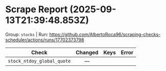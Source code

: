# Scrape Report (2025-09-13T21:39:48.853Z)

Group: `stocks`  |  Run: https://github.com/AlbertoRoca96/scraping-checks-scheduler/actions/runs/17702373798

| Check | Changed | Keys | Error |
|---|:---:|:--|:--|
| `stock_ntdoy_global_quote` | — |  |  |
